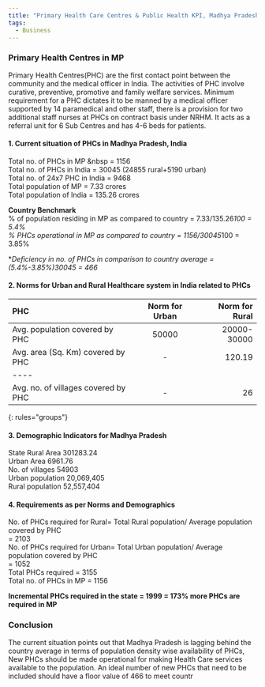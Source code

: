 ```yaml
---
title: "Primary Health Care Centres & Public Health KPI, Madhya Pradesh, India"
tags:
  - Business
---
```

### Primary Health Centres in MP 

Primary Health Centres(PHC) are the first contact point between the community and the medical officer in India. The activities of PHC involve curative, preventive, promotive and family welfare services. 
Minimum requirement for a PHC dictates it to be manned by a medical officer supported by 14 paramedical and other staff, there is a provision for two additional staff nurses at PHCs on contract basis under NRHM. It acts as a referral unit for 6 Sub Centres and has 4-6 beds for patients. 

#### 1. Current situation of PHCs in Madhya Pradesh, India 

Total no. of PHCs in MP &nbsp = 1156  
Total no. of PHCs in India  = 30045 (24855 rural+5190 urban)    
Total no. of 24x7 PHC in India = 9468  
Total population of MP         = 7.33 crores  
Total population of India      = 135.26 crores  

**Country Benchmark**  
% of population residing in MP as compared to country = 7.33/135.26*100 = 5.4%  
% PHCs operational in MP as compared to country = 1156/30045*100 = 3.85%  

**Deficiency in no. of PHCs in comparison to country average = (5.4%-3.85%)*30045 = 466**  

#### 2. Norms for Urban and Rural Healthcare system in India related to PHCs

| PHC                                | Norm for Urban | Norm for Rural |
|:-----------------------------------|:--------------:|---------------:|
| Avg. population covered by PHC     |      50000     |  20000-30000   |
| Avg. area (Sq. Km) covered by PHC  |        -       |     120.19     |
|----
| Avg. no. of villages covered by PHC|        -       |       26       |
{: rules="groups"}

#### 3. Demographic Indicators for Madhya Pradesh

State	Rural Area  301283.24  
Urban Area          6961.76  
No. of villages     54903  
Urban population    20,069,405  	
Rural population    52,557,404  

#### 4. Requirements as per Norms and Demographics

No. of PHCs required for Rural= Total Rural population/ Average population covered by PHC  
			      = 2103  
No. of PHCs required for Urban= Total Urban population/ Average population covered by PHC  
			      = 1052  
Total PHCs required           = 3155  
Total no. of PHCs in MP       = 1156  

**Incremental PHCs required in the state = 1999 = 173% more PHCs are required in MP**    

### Conclusion
The current situation points out that Madhya Pradesh is lagging behind the country average in terms of population density wise availability of PHCs, New PHCs should be made operational for making Health Care services available to the population. An ideal number of new PHCs that need to be included should have a floor value of 466 to meet countr
